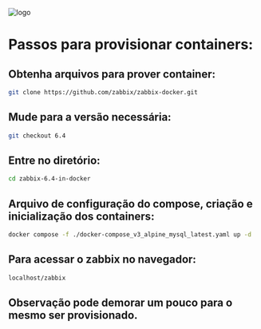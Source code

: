 ![logo](https://assets.zabbix.com/img/logo/zabbix_logo_500x131.png)

# Passos para provisionar containers:

## Obtenha arquivos para prover container:
```bash
git clone https://github.com/zabbix/zabbix-docker.git
```

## Mude para a versão necessária:
```bash
git checkout 6.4
```

## Entre no diretório:
```bash
cd zabbix-6.4-in-docker
```

## Arquivo de configuração do compose, criação e inicialização dos containers:
```bash
docker compose -f ./docker-compose_v3_alpine_mysql_latest.yaml up -d
```

## Para acessar o zabbix no navegador:
```bash
localhost/zabbix
```
## Observação pode demorar um pouco para o mesmo ser provisionado.
